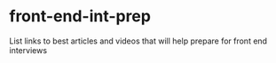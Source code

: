 # front-end-int-prep
List links to best articles and videos that will help prepare for front end interviews
